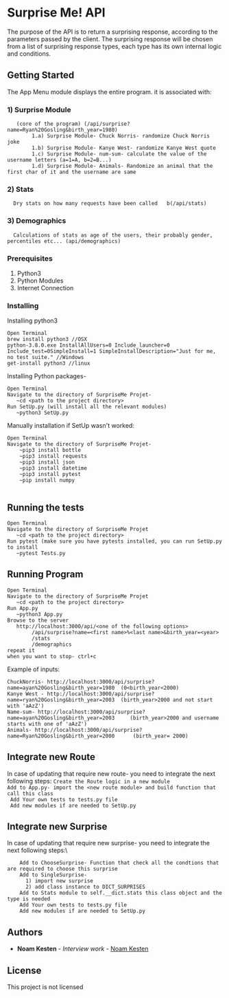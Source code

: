 # Surprise Me! API
The purpose of the API is to return a surprising response, according to the parameters passed by the client.
The surprising response will be chosen from a list of surprising response types, each type has its own internal logic and conditions.

## Getting Started

The App Menu module displays the entire program.
it is associated with:
   ### 1) Surprise Module 
       (core of the program) (/api/surprise?name=Ryan%20Gosling&birth_year=1980)
            1.a) Surprise Module- Chuck Norris- randomize Chuck Norris joke
            1.b) Surprise Module- Kanye West- randomize Kanye West quote
            1.c) Surprise Module- num-sum- calculate the value of the username letters (a=1=A, b=2=B...)
            1.d) Surprise Module- Animals- Randomize an animal that the first char of it and the username are same
   ### 2) Stats
      Dry stats on how many requests have been called   b(/api/stats)
   ### 3) Demographics
      Calculations of stats as age of the users, their probably gender, percentiles etc... (api/demographics)
    
    

### Prerequisites

   1)  Python3 
   2)  Python Modules 
   3)  Internet Connection
          

### Installing

Installing python3

```
Open Terminal 
brew install python3 //OSX
python-3.8.0.exe InstallAllUsers=0 Include_launcher=0 Include_test=0SimpleInstall=1 SimpleInstallDescription="Just for me, no test suite." //Windows
get-install python3 //linux
```

Installing Python packages-

```
Open Terminal
Navigate to the directory of SurpriseMe Projet-
   ~cd <path to the project directory>
Run SetUp.py (will install all the relevant modules)
   ~python3 SetUp.py

```
Manually installation if SetUp wasn't worked:
```
Open Terminal
Navigate to the directory of SurpriseMe Projet-
    ~pip3 install bottle
    ~pip3 install requests
    ~pip3 install json
    ~pip3 install datetime
    ~pip3 install pytest
    ~pip install numpy
    

```



## Running the tests
```
Open Terminal
Navigate to the directory of SurpriseMe Projet
   ~cd <path to the project directory>
Run pytest (make sure you have pytests installed, you can run SetUp.py to install
   ~pytest Tests.py

```

## Running Program

```
Open Terminal
Navigate to the directory of SurpriseMe Projet
   ~cd <path to the project directory>
Run App.py 
   ~python3 App.py
Browse to the server
   http://localhost:3000/api/<one of the following options>
        /api/surprise?name=<first name>%<last name>&birth_year=<year>
        /stats
        /demographics
repeat it
when you want to stop- ctrl+c 
```
Example of inputs:
```
ChuckNorris- http://localhost:3000/api/surprise?name=ayan%20Gosling&birth_year=1980  (0<birth_year<2000)
Kanye West - http://localhost:3000/api/surprise?name=ryan%20Gosling&birth_year=2003  (birth_year>2000 and not start with 'aAzZ')
Name-sum- http://localhost:3000/api/surprise?name=ayan%20Gosling&birth_year=2003     (birth_year>2000 and username starts with one of 'aAzZ')
Animals- http://localhost:3000/api/surprise?name=Ryan%20Gosling&birth_year=2000      (birth_year= 2000)
```

## Integrate new Route
In case of updating that require new route- you need to integrate the next following steps:
``` Create the Route logic in a new module ``` \
``` Add to App.py- import the <new route module> and build function that call this class ``` \
``` Add Your own tests to tests.py file``` \
``` Add new modules if are needed to SetUp.py``` 

## Integrate new Surprise
In case of updating that require new surprise- you need to integrate the next following steps:\
``` Create the Surprise in a new module 
    Add to ChooseSurprise- Function that check all the condtions that are required to choose this surprise
    Add to SingleSurprise- 
      1) import new surprise 
      2) add class instance to DICT_SURPRISES
    Add to Stats module to self.__dict.stats this class object and the type is needed
    Add Your own tests to tests.py file
    Add new modules if are needed to SetUp.py
```





## Authors

* **Noam Kesten** - *Interview work* - [Noam Kesten](https://github.com/kestennoam)


## License

This project is not licensed



